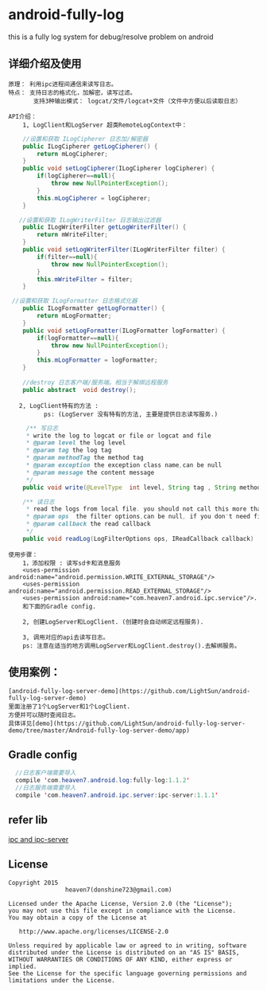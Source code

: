 # android-fully-log
this is a fully log system for debug/resolve problem on android

##  详细介绍及使用
    原理： 利用ipc进程间通信来读写日志。
    特点： 支持日志的格式化，加解密，读写过滤。
           支持3种输出模式： logcat/文件/logcat+文件（文件中方便以后读取日志） 
    
    API介绍：
        1, LogClient和LogServer 超类RemoteLogContext中：
``` java
    //设置和获取 ILogCipherer 日志加/解密器
    public ILogCipherer getLogCipherer() {
        return mLogCipherer;
    }
    public void setLogCipherer(ILogCipherer logCipherer) {
        if(logCipherer==null){
            throw new NullPointerException();
        }
        this.mLogCipherer = logCipherer;
    }

   //设置和获取 ILogWriterFilter 日志输出过滤器
    public ILogWriterFilter getLogWriterFilter() {
        return mWriteFilter;
    }
    public void setLogWriterFilter(ILogWriterFilter filter) {
        if(filter==null){
            throw new NullPointerException();
        }
        this.mWriteFilter = filter;
    }

 //设置和获取 ILogFormatter 日志格式化器
    public ILogFormatter getLogFormatter() {
        return mLogFormatter;
    }
    public void setLogFormatter(ILogFormatter logFormatter) {
        if(logFormatter==null){
            throw new NullPointerException();
        }
        this.mLogFormatter = logFormatter;
    }
    
    //destroy 日志客户端/服务端。相当于解绑远程服务
    public abstract  void destroy();

``` 
       2, LogClient特有的方法 :
              ps: (LogServer 没有特有的方法, 主要是提供日志读写服务.)
``` java
     /** 写日志
     * write the log to logcat or file or logcat and file
     * @param level the log level
     * @param tag the log tag
     * @param methodTag the method tag
     * @param exception the exception class name,can be null
     * @param message the content message
     */
    public void write(@LevelType  int level, String tag , String methodTag, String exception ,String message)
``` 
         
``` java         
    /** 读日志
     * read the logs from local file. you should not call this more than once until it callback.
     * @param ops  the filter options,can be null, if you don't need fiter log (日志过滤器选项)
     * @param callback the read callback
     */
    public void readLog(LogFilterOptions ops, IReadCallback callback)
```  
    使用步骤：
        1，添加权限 : 读写sd卡和消息服务
        <uses-permission android:name="android.permission.WRITE_EXTERNAL_STORAGE"/>
        <uses-permission android:name="android.permission.READ_EXTERNAL_STORAGE"/>
        <uses-permission android:name="com.heaven7.android.ipc.service"/>. 
        和下面的Gradle config.
        
        2, 创建LogServer和LogClient. (创建时会自动绑定远程服务).
        
        3, 调用对应的api去读写日志。
        ps: 注意在适当的地方调用LogServer和LogClient.destroy().去解绑服务。
        
## 使用案例：
    [android-fully-log-server-demo](https://github.com/LightSun/android-fully-log-server-demo)
    里面注册了1个LogServer和1个LogClient.
    方便并可以随时查阅日志。
    具体详见[demo](https://github.com/LightSun/android-fully-log-server-demo/tree/master/Android-fully-log-server-demo/app)
        
## Gradle config    
``` java 
  //日志客户端需要导入
  compile 'com.heaven7.android.log:fully-log:1.1.2'
  //日志服务端需要导入
  compile 'com.heaven7.android.ipc.server:ipc-server:1.1.1'
``` 

## refer lib
[ipc and ipc-server](https://github.com/LightSun/android-common-util-light)


## License

    Copyright 2015   
                    heaven7(donshine723@gmail.com)

    Licensed under the Apache License, Version 2.0 (the "License");
    you may not use this file except in compliance with the License.
    You may obtain a copy of the License at

       http://www.apache.org/licenses/LICENSE-2.0

    Unless required by applicable law or agreed to in writing, software
    distributed under the License is distributed on an "AS IS" BASIS,
    WITHOUT WARRANTIES OR CONDITIONS OF ANY KIND, either express or implied.
    See the License for the specific language governing permissions and
    limitations under the License.
